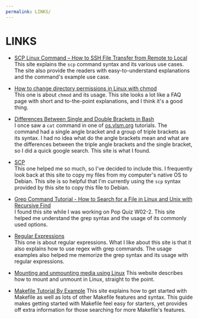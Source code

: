 ```yaml
---
permalink: LINKS/
---
```


# LINKS

* [SCP Linux Command – How to SSH File Transfer from Remote to Local](https://www.freecodecamp.org/news/scp-linux-command-example-how-to-ssh-file-transfer-from-remote-to-local/)<br>
This site explains the `scp` command syntax and its various use cases. The site also provide the readers
with easy-to-understand explanations and the command's example use case.

* [How to change directory permissions in Linux with chmod](https://www.pluralsight.com/blog/it-ops/linux-file-permissions)<br>
This one is about `chmod` and its usage. This site looks a lot like a FAQ page with short and to-the-point
explanations, and I think it's a good thing.

* [Differences Between Single and Double Brackets in Bash](https://www.baeldung.com/linux/bash-single-vs-double-brackets)<br>
I once saw a `cat` command in one of [os.vlsm.org](os.vlsm.org) tutorials. The command had a single angle bracket and
a group of triple brackets as its syntax. I had no idea what do the angle brackets mean and what are
the differences between the triple angle brackets and the single bracket, so I did a quick google
search. This site is what I found.

* [SCP](https://doit.vlsm.org/019.html)<br>
This one helped me so much, so I've decided to include this. I frequently look back at this site to
copy my files from my computer's native OS to Debian. This site is so helpful that I'm currently using
the `scp` syntax provided by this site to copy this file to Debian.

* [Grep Command Tutorial - How to Search for a File in Linux and Unix with Recursive Find](https://www.freecodecamp.org/news/grep-command-tutorial-how-to-search-for-a-file-in-linux-and-unix/)<br>
I found this site while I was working on Pop Quiz W02-2. This site helped me understand
the grep syntax and the usage of its commonly used options.

* [Regular Expressions](https://hbctraining.github.io/Training-modules/Advanced_shell/lessons/03_Regular_expressions.html)<br>
This one is about regular expressions. What I like about this site is that it also
explains how to use regex with grep commands. The usage examples also helped me
memorize the grep syntax and its usage with regular expressions.

* [Mounting and unmounting media using Linux](https://bladecenter.lenovofiles.com/help/index.jsp?topic=%2Fcom.lenovo.bladecenter.mgtmod.doc%2Fkp1bd_t_mounting_media_using_linux.html)
This website describes how to mount and unmount in Linux, straight to the point.

* [Makefile Tutorial By Example](https://makefiletutorial.com)
This site explains how to get started with Makefile as well as lots of other
Makefile features and syntax. This guide makes getting started with Makefile
feel easy for starters, yet provides off extra information for those searching
for more Makefile's features.
